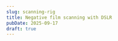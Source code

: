 ```yaml
---
slug: scanning-rig
title: Negative film scanning with DSLR
pubDate: 2025-09-17
draft: true
---
```


